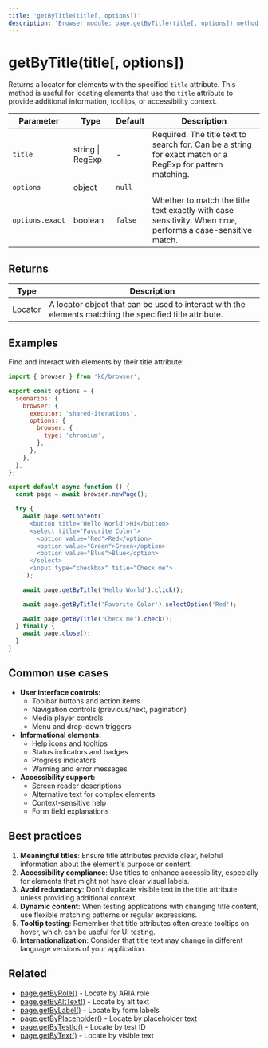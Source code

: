 ```yaml
---
title: 'getByTitle(title[, options])'
description: 'Browser module: page.getByTitle(title[, options]) method'
---
```


# getByTitle(title[, options])

Returns a locator for elements with the specified `title` attribute. This method is useful for locating elements that use the `title` attribute to provide additional information, tooltips, or accessibility context.

| Parameter       | Type             | Default | Description                                                                                                  |
| --------------- | ---------------- | ------- | ------------------------------------------------------------------------------------------------------------ |
| `title`         | string \| RegExp | -       | Required. The title text to search for. Can be a string for exact match or a RegExp for pattern matching.    |
| `options`       | object           | `null`  |                                                                                                              |
| `options.exact` | boolean          | `false` | Whether to match the title text exactly with case sensitivity. When `true`, performs a case-sensitive match. |

## Returns

| Type                                                                                   | Description                                                                                             |
| -------------------------------------------------------------------------------------- | ------------------------------------------------------------------------------------------------------- |
| [Locator](https://grafana.com/docs/k6/<K6_VERSION>/javascript-api/k6-browser/locator/) | A locator object that can be used to interact with the elements matching the specified title attribute. |

## Examples

Find and interact with elements by their title attribute:

<!-- md-k6:skip -->

```javascript
import { browser } from 'k6/browser';

export const options = {
  scenarios: {
    browser: {
      executor: 'shared-iterations',
      options: {
        browser: {
          type: 'chromium',
        },
      },
    },
  },
};

export default async function () {
  const page = await browser.newPage();

  try {
    await page.setContent(`
      <button title="Hello World">Hi</button>
      <select title="Favorite Color">
        <option value="Red">Red</option>
        <option value="Green">Green</option>
        <option value="Blue">Blue</option>
      </select>
      <input type="checkbox" title="Check me">
    `);

    await page.getByTitle('Hello World').click();

    await page.getByTitle('Favorite Color').selectOption('Red');

    await page.getByTitle('Check me').check();
  } finally {
    await page.close();
  }
}
```

## Common use cases

- **User interface controls:**
  - Toolbar buttons and action items
  - Navigation controls (previous/next, pagination)
  - Media player controls
  - Menu and drop-down triggers
- **Informational elements:**
  - Help icons and tooltips
  - Status indicators and badges
  - Progress indicators
  - Warning and error messages
- **Accessibility support:**
  - Screen reader descriptions
  - Alternative text for complex elements
  - Context-sensitive help
  - Form field explanations

## Best practices

1. **Meaningful titles**: Ensure title attributes provide clear, helpful information about the element's purpose or content.
1. **Accessibility compliance**: Use titles to enhance accessibility, especially for elements that might not have clear visual labels.
1. **Avoid redundancy**: Don't duplicate visible text in the title attribute unless providing additional context.
1. **Dynamic content**: When testing applications with changing title content, use flexible matching patterns or regular expressions.
1. **Tooltip testing**: Remember that title attributes often create tooltips on hover, which can be useful for UI testing.
1. **Internationalization**: Consider that title text may change in different language versions of your application.

## Related

- [page.getByRole()](https://grafana.com/docs/k6/<K6_VERSION>/javascript-api/k6-browser/page/getbyrole/) - Locate by ARIA role
- [page.getByAltText()](https://grafana.com/docs/k6/<K6_VERSION>/javascript-api/k6-browser/page/getbyalttext/) - Locate by alt text
- [page.getByLabel()](https://grafana.com/docs/k6/<K6_VERSION>/javascript-api/k6-browser/page/getbylabel/) - Locate by form labels
- [page.getByPlaceholder()](https://grafana.com/docs/k6/<K6_VERSION>/javascript-api/k6-browser/page/getbyplaceholder/) - Locate by placeholder text
- [page.getByTestId()](https://grafana.com/docs/k6/<K6_VERSION>/javascript-api/k6-browser/page/getbytestid/) - Locate by test ID
- [page.getByText()](https://grafana.com/docs/k6/<K6_VERSION>/javascript-api/k6-browser/page/getbytext/) - Locate by visible text
